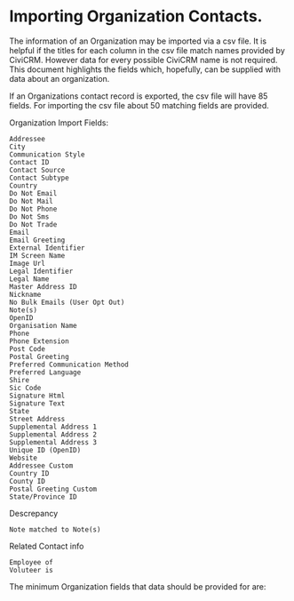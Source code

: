 # Importing Organization Contacts.

The information of an Organization may be imported via a csv file. It is helpful if the titles for each column in the csv file match names provided by CiviCRM. However data for every possible CiviCRM name is not required. This document highlights the fields which, hopefully, can be supplied with data about an organization.

If an Organizations contact record is exported, the csv file will have 85 fields. For importing the csv file about 50 matching fields are provided.

Organization Import Fields:
```
Addressee
City
Communication Style
Contact ID
Contact Source
Contact Subtype
Country
Do Not Email
Do Not Mail
Do Not Phone
Do Not Sms
Do Not Trade
Email
Email Greeting
External Identifier
IM Screen Name
Image Url
Legal Identifier
Legal Name
Master Address ID
Nickname
No Bulk Emails (User Opt Out)
Note(s)
OpenID
Organisation Name
Phone
Phone Extension
Post Code
Postal Greeting
Preferred Communication Method
Preferred Language
Shire
Sic Code
Signature Html
Signature Text
State
Street Address
Supplemental Address 1
Supplemental Address 2
Supplemental Address 3
Unique ID (OpenID)
Website
Addressee Custom
Country ID
County ID
Postal Greeting Custom
State/Province ID
```
Descrepancy
```
Note matched to Note(s)
```
Related Contact info
```
Employee of
Voluteer is
```

The minimum Organization fields that data should be provided for are:

